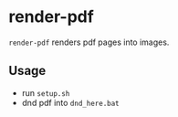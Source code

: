 # render-pdf

`render-pdf` renders pdf pages into images.

## Usage

- run `setup.sh`
-  dnd pdf into `dnd_here.bat`
